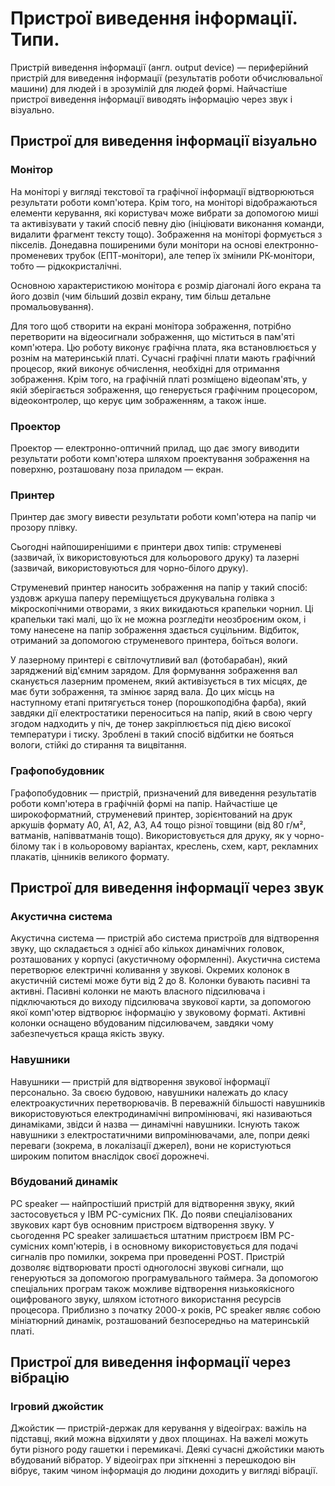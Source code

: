 # Пристрої виведення інформації. Типи.

Пристрій виведення інформації (англ. output device) — периферійний пристрій для виведення інформації (результатів роботи обчислювальної машини) для людей і в зрозумілій для людей формі. Найчастіше пристрої виведення інформації виводять інформацію через звук і візуально.

## Пристрої для виведення інформації візуально
### Монітор
На моніторі у вигляді текстової та графічної інформації відтворюються результати роботи комп'ютера. Крім того, на моніторі відображаються елементи керування, які користувач може вибрати за допомогою миші та активізувати у такий спосіб певну дію (ініціювати виконання команди, видалити фрагмент тексту тощо). Зображення на моніторі формується з пікселів. Донедавна поширеними були монітори на основі електронно-променевих трубок (ЕПТ-монітори), але тепер їх змінили РК-монітори, тобто — рідкокристалічні.

Основною характеристикою монітора є розмір діагоналі його екрана та його дозвіл (чим більший дозвіл екрану, тим більш детальне промальовування).

Для того щоб створити на екрані монітора зображення, потрібно перетворити на відеосигнали зображення, що міститься в пам'яті комп'ютера. Цю роботу виконує графічна плата, яка встановлюється у рознім на материнській платі. Сучасні графічні плати мають графічний процесор, який виконує обчислення, необхідні для отримання зображення. Крім того, на графічній платі розміщено відеопам'ять, у якій зберігається зображення, що генерується графічним процесором, відеоконтролер, що керує цим зображенням, а також інше.

### Проектор
Проектор — електронно-оптичний прилад, що дає змогу виводити результати роботи комп'ютера шляхом проектування зображення на поверхню, розташовану поза приладом — екран.

### Принтер
Принтер дає змогу вивести результати роботи комп'ютера на папір чи прозору плівку.

Сьогодні найпоширенішими є принтери двох типів: струменеві (зазвичай, їх використовуються для кольорового друку) та лазерні (зазвичай, використовуються для чорно-білого друку).

Струменевий принтер наносить зображення на папір у такий спосіб: уздовж аркуша паперу переміщується друкувальна голівка з мікроскопічними отворами, з яких викидаються крапельки чорнил. Ці крапельки такі малі, що їх не можна розгледіти неозброєним оком, і тому нанесене на папір зображення здається суцільним. Відбиток, отриманий за допомогою струменевого принтера, боїться вологи.

У лазерному принтері є світлочутливий вал (фотобарабан), який заряджений від'ємним зарядом. Для формування зображення вал сканується лазерним променем, який активізується в тих місцях, де має бути зображення, та змінює заряд вала. До цих місць на наступному етапі притягується тонер (порошкоподібна фарба), який завдяки дії електростатики переноситься на папір, який в свою чергу згодом надходить у піч, де тонер закріплюється під дією високої температури і тиску. Зроблені в такий спосіб відбитки не бояться вологи, стійкі до стирання та вицвітання.

### Графопобудовник
Графопобудовник — пристрій, призначений для виведення результатів роботи комп'ютера в графічній формі на папір. Найчастіше це широкоформатний, струменевий принтер, зорієнтований на друк аркушів формату А0, А1, А2, А3, А4 тощо різної товщини (від 80 г/м², ватманів, напівватманів тощо). Використовується для друку, як у чорно-білому так і в кольоровому варіантах, креслень, схем, карт, рекламних плакатів, цінників великого формату.

## Пристрої для виведення інформації через звук
### Акустична система
Акустична система — пристрій або система пристроїв для відтворення звуку, що складається з однієї або кількох динамічних головок, розташованих у корпусі (акустичному оформленні). Акустична система перетворює електричні коливання у звукові. Окремих колонок в акустичній системі може бути від 2 до 8. Колонки бувають пасивні та активні. Пасивні колонки не мають власного підсилювача і підключаються до виходу підсилювача звукової карти, за допомогою якої комп'ютер відтворює інформацію у звуковому форматі. Активні колонки оснащено вбудованим підсилювачем, завдяки чому забезпечується краща якість звуку.

### Навушники
Навушники — пристрій для відтворення звукової інформації персонально. За своєю будовою, навушники належать до класу електроакустичних перетворювачів. В переважній більшості навушників використовуються електродинамічні випромінювачі, які називаються динаміками, звідси й назва — динамічні навушники. Існують також навушники з електростатичними випромінювачами, але, попри деякі переваги (зокрема, в локалізації джерел), вони не користуються широким попитом внаслідок своєї дорожнечі.

### Вбудований динамік
PC speaker — найпростіший пристрій для відтворення звуку, який застосовується у IBM PC-сумісних ПК. До появи спеціалізованих звукових карт був основним пристроєм відтворення звуку. У сьогодення PC speaker залишається штатним пристроєм IBM PC-сумісних комп'ютерів, і в основному використовується для подачі сигналів про помилки, зокрема при проведенні POST. Пристрій дозволяє відтворювати прості одноголосні звукові сигнали, що генеруються за допомогою програмувального таймера. За допомогою спеціальних програм також можливе відтворення низькоякісного оцифрованого звуку, шляхом істотного використання ресурсів процесора. Приблизно з початку 2000-х років, PC speaker являє собою мініатюрний динамік, розташований безпосередньо на материнській платі.

## Пристрої для виведення інформації через вібрацію
### Ігровий джойстик
Джойстик — пристрій-держак для керування у відеоіграх: важіль на підставці, який можна відхиляти у двох площинах. На важелі можуть бути різного роду гашетки і перемикачі. Деякі сучасні джойстики мають вбудований вібратор. У відеоіграх при зіткненні з перешкодою він вібрує, таким чином інформація до людини доходить у вигляді вібрації.
